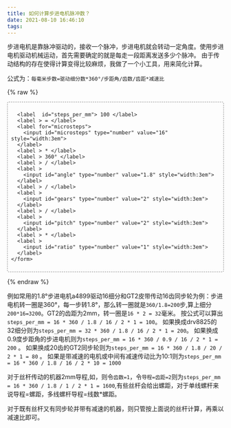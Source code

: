 ```yaml
---
title: 如何计算步进电机脉冲数？
date: 2021-08-10 16:46:10
tags:
---
```


  步进电机是靠脉冲驱动的，接收一个脉冲，步进电机就会转动一定角度。使用步进电机驱动机械运动，首先需要确定的就是每走一段距离发送多少个脉冲。
由于传动结构的存在使得计算变得比较麻烦，我做了一个小工具，用来简化计算。

<!-- more -->
  
  公式为：`每毫米步数=驱动细分数*360°/步距角/齿数/齿距*减速比`
  
  {% raw %}
  <div id="steps-calculator"  style="border: 1px dashed #888;border-radius:4px; padding: 8px">
    <form>
    
      <label  id="steps_per_mm"> 100 </label>
      <label > = </label>
      <label for="microsteps">
        <input id="microsteps" type="number" value="16" style="width:3em">
      </label>
      <label > * </label>
      <label > 360° </label>
      <label > / </label>
      <label >
        <input id="angle" type="number" value="1.8" style="width:3em">
      </label>
      <label > / </label>
      <label >
        <input id="gears" type="number" value="2" style="width:3em">
      </label>
      <label > / </label>
      <label >
        <input id="pitch" type="number" value="2" style="width:3em">
      </label>
      <label > * </label>
      <label >
        <input id="ratio" type="number" value="1" style="width:3em">
      </label>
    </form>
  </div>
  
  <script>
    (function () {
      function StepsCalculator (el, microsteps, angle, gears, pitch, ratio) {
      var defaults = {
        microsteps: 16,
        angle: 1.8,
        gears: 16,
        pitch: 2,
        ratio: 1
      }
      this.el = document.getElementById(el)
      this.microstepsEl = document.getElementById('microsteps')
      this.microstepsEl.value = microsteps || defaults.microsteps
      this.angleEl = document.getElementById('angle')
      this.angleEl.value = angle || defaults.angle
      this.gearsEl = document.getElementById('gears')
      this.gearsEl.value = gears || defaults.gears
      this.pitchEl = document.getElementById('pitch')
      this.pitchEl.value = pitch || defaults.pitch
      this.ratioEl = document.getElementById('ratio')
      this.ratioEl.value = ratio || defaults.ratio
      this.stepspermmEl = document.getElementById('steps_per_mm')
    }

    StepsCalculator.prototype.init = function () {
      this.calculate()
      this.bindEvent()
    }

    StepsCalculator.prototype.bindEvent = function () {
      var that = this
      this.microstepsEl.onchange = function () {
        that.calculate()
      }
      this.angleEl.onchange = function () {
        that.calculate()
      }
      this.gearsEl.onchange = function () {
        that.calculate()
      }
      this.pitchEl.onchange = function () {
        that.calculate()
      }
    }

    StepsCalculator.prototype.calculate = function () {
      this.stepspermmEl.textContent = this.microstepsEl.value * 360 / this.angleEl.value / this.gearsEl.value / this.pitchEl.value * this.ratioEl.value
    }

    var calc = new StepsCalculator('steps-calculator')
    calc.init()
    })()
    
  </script>
  {% endraw %}

  例如常用的1.8°步进电机a4899驱动16细分和GT2皮带传动16齿同步轮为例：步进电机转一圈是360°，每一步转1.8°，那么转一圈就是`360/1.8=200`步,算上细分`200*16=3200`。GT2的齿距为2mm，转一圈是`16 * 2 = 32`毫米。
按公式可以算出`steps_per_mm = 16 * 360 / 1.8 / 16 / 2 * 1 = 100`。
如果换成drv8825的32细分则为`steps_per_mm = 32 * 360 / 1.8 / 16 / 2 * 1 = 200`。 
如果换成0.9度步距角的步进电机则为`steps_per_mm = 16 * 360 / 0.9 / 16 / 2 * 1 = 200` 。
如果换成20齿的GT2同步轮则为`steps_per_mm = 16 * 360 / 1.8 / 20 / 2 * 1 = 80` 。
如果是带减速的电机或中间有减速传动比为10:1则为`steps_per_mm = 16 * 360 / 1.8 / 16 / 2 * 10 = 1000`

对于丝杆传动的机器2mm导程,如，则令`齿数=1`，令`导程=齿距=2`则为`steps_per_mm = 16 * 360 / 1.8 / 1 / 2 * 1 = 1600`,有些丝杆会给出螺距，对于单线螺杆来说导程=螺距，多线螺杆导程=线数*螺距。

对于既有丝杆又有同步轮并带有减速的机器，则只管按上面说的丝杆计算，再乘以减速比即可。